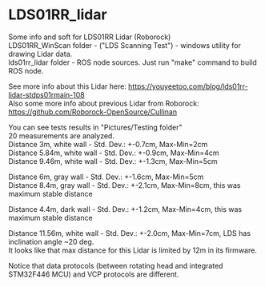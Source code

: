 # LDS01RR_lidar
Some info and soft for LDS01RR Lidar (Roborock)  
LDS01RR_WinScan folder - ("LDS Scanning Test") - windows utility for drawing Lidar data.  
lds01rr_lidar folder - ROS node sources. Just run "make" command to build ROS node.  
  
See more info about this Lidar here: https://youyeetoo.com/blog/lds01rr-lidar-stdps01rmain-108  
Also some more info about previous Lidar from Roborock: https://github.com/Roborock-OpenSource/Cullinan  
  
You can see tests results in "Pictures/Testing folder"  
20 measurements are analyzed.  
Distance 3m, white wall - Std. Dev.: +-0.7cm, Max-Min=2cm  
Distance 5.84m, white wall - Std. Dev.: +-0.9cm, Max-Min=4cm  
Distance 9.46m, white wall - Std. Dev.: +-1.3cm, Max-Min=5cm  
  
Distance 6m, gray wall - Std. Dev.: +-1.6cm, Max-Min=5cm  
Distance 8.4m, gray wall - Std. Dev.: +-2.1cm, Max-Min=8cm, this was maximum stable distance  
  
Distance 4.4m, dark wall - Std. Dev.: +-1.2cm, Max-Min=4cm, this was maximum stable distance  
  
Distance 11.56m, white wall - Std. Dev.: +-2.0cm, Max-Min=7cm, LDS has inclination angle ~20 deg.  
It looks like that max distance for this Lidar is limited by 12m in its firmware.  
  
Notice that data protocols (between rotating head and integrated STM32F446 MCU) and VCP protocols are different.  

